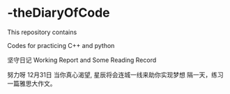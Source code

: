 # -theDiaryOfCode

This repository contains

Codes for practicing C++ and python

坚守日记 Working Report and Some Reading Record

努力呀 12月31日
当你真心渴望, 星辰将会连城一线来助你实现梦想
隔一天，练习一篇雅思大作文。
